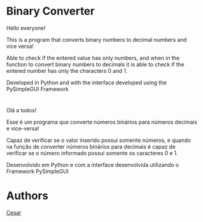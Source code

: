 # Binary Converter

Hello everyone!

This is a program that converts binary numbers to decimal numbers and vice versa!

Able to check if the entered value has only numbers, and when in the function to convert binary numbers to decimals it is able to check if the entered number has only the characters 0 and 1.

Developed in Python and with the interface developed using the PySimpleGUI Framework

#

Olá a todos!

Esse é um programa que converte números binários para números decimais e vice-versa!

Capaz de verificar se o valor inserido possui somente números, e quando na função de converter números binários para decimais é capaz de verificar se o número informado possui somente os caracteres 0 e 1.

Desenvolvido em Python e com a interface desenvolvida utilizando o Framework PySimpleGUI

# Authors
[Cesar](https://github.com/cesarcoppolasantos)
